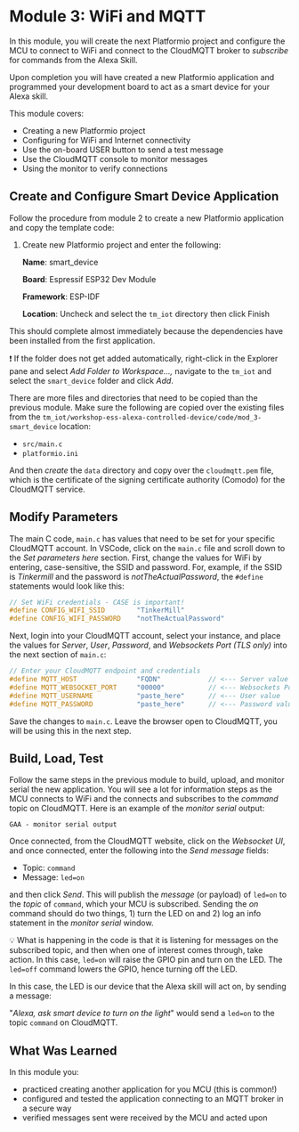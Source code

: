 # Module 3: WiFi and MQTT

In this module, you will create the next Platformio project and configure the MCU to connect to WiFi and connect to the CloudMQTT broker to *subscribe* for commands from the Alexa Skill.

Upon completion you will have created a new Platformio application and programmed your development board to act as a smart device for your Alexa skill.

This module covers:

* Creating a new Platformio project
* Configuring for WiFi and Internet connectivity
* Use the on-board USER button to send a test message
* Use the CloudMQTT console to monitor messages
* Using the monitor to verify connections

## Create and Configure Smart Device Application

Follow the procedure from module 2 to create a new Platformio application and copy the template code:

1. Create new Platformio project and enter the following:

   **Name**: smart_device

   **Board**: Espressif ESP32 Dev Module

   **Framework**: ESP-IDF

   **Location**: Uncheck and select the `tm_iot` directory then click Finish

This should complete almost immediately because the dependencies have been installed from the first application.

❗️ If the folder does not get added automatically, right-click in the Explorer pane and select *Add Folder to Workspace...,* navigate to the `tm_iot` and select the `smart_device` folder and click *Add*.

There are more files and directories that need to be copied than the previous module. Make sure the following are copied over the existing files from the `tm_iot/workshop-ess-alexa-controlled-device/code/mod_3-smart_device` location:

* `src/main.c`
* `platformio.ini`

And then *create* the `data` directory and copy over the `cloudmqtt.pem` file, which is the certificate of the signing certificate authority (Comodo) for the CloudMQTT service.

## Modify Parameters

The main C code, `main.c` has values that need to be set for your specific CloudMQTT account. In VSCode, click on the `main.c` file and scroll down to the *Set parameters here* section. First, change the values for WiFi by entering, case-sensitive, the SSID and password. For, example, if the SSID is *Tinkermill* and the password is *notTheActualPassword*, the `#define` statements would look like this:

```c
// Set WiFi credentials - CASE is important!
#define CONFIG_WIFI_SSID        "TinkerMill"
#define CONFIG_WIFI_PASSWORD    "notTheActualPassword"
```

Next, login into your CloudMQTT account, select your instance, and place the values for *Server*, *User*, *Password*, and *Websockets Port (TLS only)* into the next section of `main.c`:

```c
// Enter your CloudMQTT endpoint and credentials
#define MQTT_HOST               "FQDN"            // <--- Server value
#define MQTT_WEBSOCKET_PORT     "00000"           // <--- Websockets Port (TLS only) value
#define MQTT_USERNAME           "paste_here"      // <--- User value
#define MQTT_PASSWORD           "paste_here"      // <--- Password value
```

Save the changes to `main.c`. Leave the browser open to CloudMQTT, you will be using this in the next step.

## Build, Load, Test

Follow the same steps in the previous module to build, upload, and monitor serial the new application. You will see a lot for information steps as the MCU connects to WiFi and the connects and subscribes to the *command* topic on CloudMQTT. Here is an example of the *monitor serial* output:

```
GAA - monitor serial output
```

Once connected, from the CloudMQTT website, click on the *Websocket UI*, and once connected, enter the following into the *Send message* fields:

* Topic: `command`
* Message: `led=on`

and then click *Send*. This will publish the *message* (or payload) of `led=on` to the *topic* of `command`, which your MCU is subscribed. Sending the *on* command should do two things, 1) turn the LED on and 2) log an info statement in the *monitor serial* window.

:bulb: What is happening in the code is that it is listening for messages on the subscribed topic, and then when one of interest comes through, take action. In this case, `led=on` will raise the GPIO pin and turn on the LED. The `led=off` command lowers the GPIO, hence turning off the LED.

In this case, the LED is our device that the Alexa skill will act on, by sending a message:

"*Alexa, ask smart device to turn on the light*" would send a `led=on` to the topic `command` on CloudMQTT.

## What Was Learned

In this module you:

* practiced creating another application for you MCU (this is common!)
* configured and tested the application connecting to an MQTT broker in a secure way
* verified messages sent were received by the MCU and acted upon

